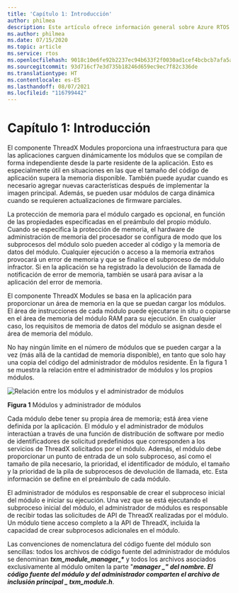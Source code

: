 ```yaml
---
title: 'Capítulo 1: Introducción'
author: philmea
description: Este artículo ofrece información general sobre Azure RTOS ThreadX Modules.
ms.author: philmea
ms.date: 07/15/2020
ms.topic: article
ms.service: rtos
ms.openlocfilehash: 9018c10e6fe92b2237ec94b633f2f0030ad1cef4bcbcb7afa5ace20548f012ed
ms.sourcegitcommit: 93d716cf7e3d735b18246d659ec9ec7f82c336de
ms.translationtype: HT
ms.contentlocale: es-ES
ms.lasthandoff: 08/07/2021
ms.locfileid: "116799442"
---
```

# <a name="chapter-1-overview"></a>Capítulo 1: Introducción

El componente ThreadX Modules proporciona una infraestructura para que las aplicaciones carguen dinámicamente los módulos que se compilan de forma independiente desde la parte residente de la aplicación. Esto es especialmente útil en situaciones en las que el tamaño del código de aplicación supera la memoria disponible. También puede ayudar cuando es necesario agregar nuevas características después de implementar la imagen principal. Además, se pueden usar módulos de carga dinámica cuando se requieren actualizaciones de firmware parciales.

La protección de memoria para el módulo cargado es opcional, en función de las propiedades especificadas en el preámbulo del propio módulo. Cuando se especifica la protección de memoria, el hardware de administración de memoria del procesador se configura de modo que los subprocesos del módulo solo pueden acceder al código y la memoria de datos del módulo. Cualquier ejecución o acceso a la memoria extraños provocará un error de memoria y que se finalice el subproceso de módulo infractor. Si en la aplicación se ha registrado la devolución de llamada de notificación de error de memoria, también se usará para avisar a la aplicación del error de memoria.

El componente ThreadX Modules se basa en la aplicación para proporcionar un área de memoria en la que se puedan cargar los módulos. El área de instrucciones de cada módulo puede ejecutarse in situ o copiarse en el área de memoria del módulo RAM para su ejecución. En cualquier caso, los requisitos de memoria de datos del módulo se asignan desde el área de memoria del módulo.

No hay ningún límite en el número de módulos que se pueden cargar a la vez (más allá de la cantidad de memoria disponible), en tanto que solo hay una copia del código del administrador de módulos residente. En la figura 1 se muestra la relación entre el administrador de módulos y los propios módulos.

![Relación entre los módulos y el administrador de módulos](media/image2.png)

**Figura 1** Módulos y administrador de módulos

Cada módulo debe tener su propia área de memoria; está área viene definida por la aplicación. El módulo y el administrador de módulos interactúan a través de una función de distribución de software por medio de identificadores de solicitud predefinidos que corresponden a los servicios de ThreadX solicitados por el módulo. Además, el módulo debe proporcionar un punto de entrada de un solo subproceso, así como el tamaño de pila necesario, la prioridad, el identificador de módulo, el tamaño y la prioridad de la pila de subprocesos de devolución de llamada, etc. Esta información se define en el preámbulo de cada módulo.

El administrador de módulos es responsable de crear el subproceso inicial del módulo e iniciar su ejecución. Una vez que se está ejecutando el subproceso inicial del módulo, el administrador de módulos es responsable de recibir todas las solicitudes de API de ThreadX realizadas por el módulo. Un módulo tiene acceso completo a la API de ThreadX, incluida la capacidad de crear subprocesos adicionales en el módulo.  
  
Las convenciones de nomenclatura del código fuente del módulo son sencillas: todos los archivos de código fuente del administrador de módulos se denominan ***txm_module_manager_\****  y todos los archivos asociados exclusivamente al módulo omiten la parte "**_manager_ *_" del nombre. El código fuente del módulo y del administrador comparten el archivo de inclusión principal _* _txm_module.h_**.
